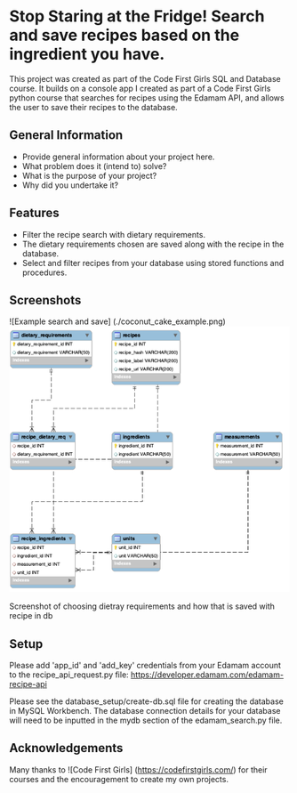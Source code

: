 # Stop Staring at the Fridge! Search and save recipes based on the ingredient you have.
This project was created as part of the Code First Girls SQL and Database course. It builds on a console app I created as part of a Code First Girls python course that searches for recipes using the Edamam API, and allows the user to save their recipes to the database.

## General Information
- Provide general information about your project here.
- What problem does it (intend to) solve?
- What is the purpose of your project?
- Why did you undertake it?
<!-- You don't have to answer all the questions - just the ones relevant to your project. -->

## Features

- Filter the recipe search with dietary requirements. 
- The dietary requirements chosen are saved along with the recipe in the database.
- Select and filter recipes from your database using stored functions and procedures.


## Screenshots

![Example search and save] (./coconut_cake_example.png)
![Database diagram](./database_setup/database_diagram.png)

Screenshot of choosing dietray requirements and how that is saved with recipe in db
<!-- If you have screenshots you'd like to share, include them here. -->


## Setup

Please add 'app_id' and 'add_key' credentials from your Edamam account to the recipe_api_request.py file:
https://developer.edamam.com/edamam-recipe-api

Please see the database_setup/create-db.sql file for creating the database in MySQL Workbench. 
The database connection details for your database will need to be inputted in the mydb section of the edamam_search.py file.

## Acknowledgements
Many thanks to ![Code First Girls] (https://codefirstgirls.com/) for their courses and the encouragement to create my own projects.
